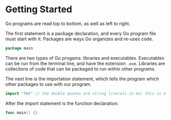 # Getting Started

Go programs are read top to bottom, as well as left to right.

The first statement is a package declaration, and every Go program file must start with it. Packages are ways Go organizes and re-uses code.

```Go
package main
```

There are two types of Go progams: libraries and executables. Executables can be run from the terminal line, and have the extension `.exe`. Libraries are collecitons of code that can be packaged to run within other programs.

The next line is the importation statement, which tells the program which other packages to use with our program.

```Go
import "fmt" // the double quotes are string literals in Go; this is a comment in Go
```

After the import statement is the function declaration:

```Go
func main() {}
```
